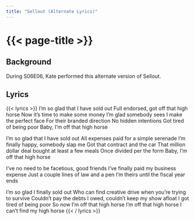 ```yaml
---
title: "Sellout (Alternate Lyrics)"
---
```

# {{< page-title >}}

## Background
During S06E06, Kate performed this alternate version of Sellout.

## Lyrics
{{< lyrics >}}
I’m so glad that I have sold out
Full endorsed, got off that high horse
Now it’s time to make some money
I’m glad somebody sees 
I make the perfect face
For their branded direction
No hidden intentions
Got tired of being poor
Baby, I’m off that high horse

I’m so glad that I have sold out
All expenses paid for a simple serenade
I’m finally happy, somebody slap me
Got that contract and the car
That million dollar deal bought at least a few meals
Once divided per the form
Baby, I’m off that high horse

I’ve no need to be facetious, good friends
I’ve finally paid my business expense
Just a couple lines of law and a pen
I’m theirs until the fiscal year ends

I’m so glad I finally sold out
Who can find creative drive when you’re trying to survive
Couldn’t pay the debts I owed, couldn’t keep my show afloat
I got tired of being poor
So now I’m off that high horse
I’m off that high horse
I can’t find my high horse
{{< / lyrics >}}
